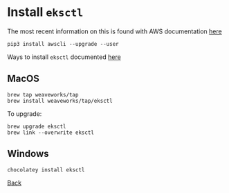 # Install `eksctl`

The most recent information on this is found with AWS documentation [here](https://docs.aws.amazon.com/eks/latest/userguide/getting-started-eksctl.html)

```
pip3 install awscli --upgrade --user
```

Ways to install `eksctl` documented [here](https://github.com/weaveworks/eksctl)

## MacOS

```
brew tap weaveworks/tap
brew install weaveworks/tap/eksctl
```
To upgrade:

```
brew upgrade eksctl
brew link --overwrite eksctl
```


## Windows

```
chocolatey install eksctl
```

[Back](../README.md)

